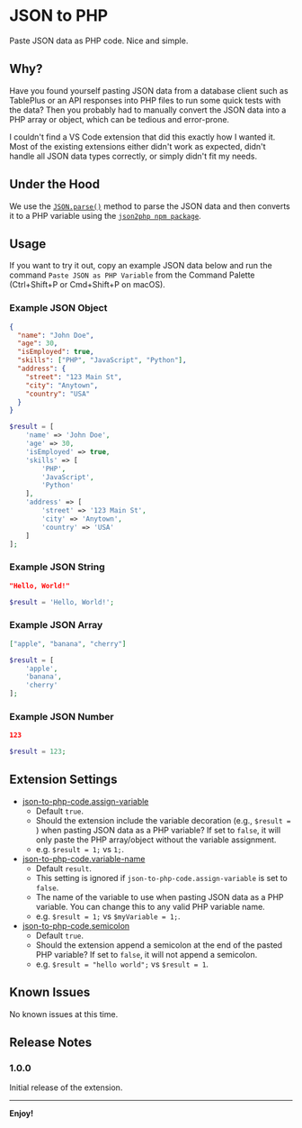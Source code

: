 # JSON to PHP
Paste JSON data as PHP code. Nice and simple.

## Why?
Have you found yourself pasting JSON data from a database client such as TablePlus or an API responses into PHP files to run some quick tests with the data? Then you probably had to manually convert the JSON data into a PHP array or object, which can be tedious and error-prone.

I couldn't find a VS Code extension that did this exactly how I wanted it. Most of the existing extensions either didn't work as expected, didn't handle all JSON data types correctly, or simply didn't fit my needs.

## Under the Hood
We use the [`JSON.parse()`](https://developer.mozilla.org/en-US/docs/Web/JavaScript/Reference/Global_Objects/JSON/parse) method to parse the JSON data and then converts it to a PHP variable using the [`json2php npm package`](https://github.com/daniel-zahariev/json2php).

## Usage
If you want to try it out, copy an example JSON data below and run the command `Paste JSON as PHP Variable` from the Command Palette (Ctrl+Shift+P or Cmd+Shift+P on macOS).

### Example JSON Object
```json
{
  "name": "John Doe",
  "age": 30,
  "isEmployed": true,
  "skills": ["PHP", "JavaScript", "Python"],
  "address": {
    "street": "123 Main St",
    "city": "Anytown",
    "country": "USA"
  }
}
```

```php
$result = [
    'name' => 'John Doe',
    'age' => 30,
    'isEmployed' => true,
    'skills' => [
        'PHP',
        'JavaScript',
        'Python'
    ],
    'address' => [
        'street' => '123 Main St',
        'city' => 'Anytown',
        'country' => 'USA'
    ]
];
```

### Example JSON String
```json
"Hello, World!"
```

```php
$result = 'Hello, World!';
```

### Example JSON Array
```json
["apple", "banana", "cherry"]
```

```php
$result = [
    'apple',
    'banana',
    'cherry'
];
```

### Example JSON Number
```json
123
```

```php
$result = 123;
```

## Extension Settings
* [json-to-php-code.assign-variable](vscode://settings/json-to-php-code.assign-variable)
   * Default `true`.
   * Should the extension include the variable decoration (e.g., `$result = `) when pasting JSON data as a PHP variable? If set to `false`, it will only paste the PHP array/object without the variable assignment.
   * e.g. `$result = 1;` vs `1;`.
 * [json-to-php-code.variable-name](vscode://settings/json-to-php-code.variable-name)
   * Default `result`.
   * This setting is ignored if `json-to-php-code.assign-variable` is set to `false`.
   * The name of the variable to use when pasting JSON data as a PHP variable. You can change this to any valid PHP variable name.
   * e.g. `$result = 1;` vs `$myVariable = 1;`.
 * [json-to-php-code.semicolon](vscode://settings/json-to-php-code.semicolon)
   * Default `true`.
   * Should the extension append a semicolon at the end of the pasted PHP variable? If set to `false`, it will not append a semicolon.
   * e.g. `$result = "hello world";` vs `$result = 1`.



## Known Issues
No known issues at this time.

## Release Notes

### 1.0.0
Initial release of the extension.

---

**Enjoy!**
